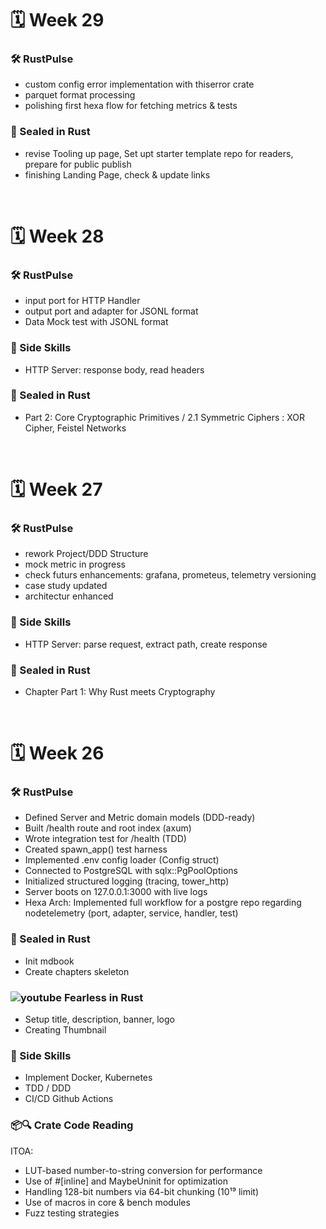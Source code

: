 # 🗓️ Week 29

### 🛠 RustPulse
- custom config error implementation with thiserror crate
- parquet format processing
- polishing first hexa flow for fetching metrics & tests

### 📘 Sealed in Rust
- revise Tooling up page, Set upt starter template repo for readers, prepare for public publish
- finishing Landing Page, check & update links

<br>

# 🗓️ Week 28

### 🛠 RustPulse
- input port for HTTP Handler
- output port and adapter for JSONL format
- Data Mock test with JSONL format
 
### 🌱 Side Skills
- HTTP Server: response body, read headers

### 📘 Sealed in Rust
- Part 2: Core Cryptographic Primitives / 2.1 Symmetric Ciphers : XOR Cipher, Feistel Networks

<br>

# 🗓️ Week 27

### 🛠 RustPulse
- rework Project/DDD Structure
- mock metric in progress
- check futurs enhancements: grafana, prometeus, telemetry versioning
- case study updated
- architectur enhanced

### 🌱 Side Skills
- HTTP Server: parse request, extract path, create response

### 📘 Sealed in Rust
- Chapter Part 1: Why Rust meets Cryptography

<br>

# 🗓️ Week 26

### 🛠 RustPulse
- Defined Server and Metric domain models (DDD-ready)
- Built /health route and root index (axum)
- Wrote integration test for /health (TDD)
- Created spawn_app() test harness
- Implemented .env config loader (Config struct)
- Connected to PostgreSQL with sqlx::PgPoolOptions
- Initialized structured logging (tracing, tower_http)
- Server boots on 127.0.0.1:3000 with live logs
- Hexa Arch: Implemented full workflow for a postgre repo regarding nodetelemetry (port, adapter, service, handler, test)

### 📘 Sealed in Rust
- Init mdbook
- Create chapters skeleton

### ![youtube](https://github.com/user-attachments/assets/e6eeacfc-ba92-4ecf-bb7b-48ad2384c1ae) Fearless in Rust
- Setup title, description, banner, logo
- Creating Thumbnail

### 🌱 Side Skills
- Implement Docker, Kubernetes
- TDD / DDD
- CI/CD Github Actions

### 📦🔍 Crate Code Reading
ITOA: 
- LUT-based number-to-string conversion for performance
- Use of #[inline] and MaybeUninit for optimization
- Handling 128-bit numbers via 64-bit chunking (10¹⁹ limit)
- Use of macros in core & bench modules
- Fuzz testing strategies

